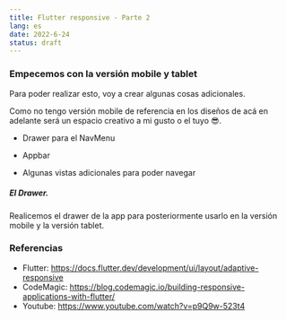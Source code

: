 ```yaml
---
title: Flutter responsive - Parte 2
lang: es
date: 2022-6-24
status: draft
---
```


### Empecemos con la versión mobile y tablet

Para poder realizar esto, voy a crear algunas cosas adicionales.

Como no tengo versión mobile de referencia en los diseños de acá en adelante será un espacio creativo a mi gusto o el tuyo 😎.

- Drawer para el NavMenu

- Appbar

- Algunas vistas adicionales para poder navegar

##### El Drawer.

Realicemos el drawer de la app para posteriormente usarlo en la versión mobile y la versión tablet.

### Referencias

- Flutter: https://docs.flutter.dev/development/ui/layout/adaptive-responsive
- CodeMagic: https://blog.codemagic.io/building-responsive-applications-with-flutter/
- Youtube: https://www.youtube.com/watch?v=p9Q9w-523t4

[//]: #Ref
[figma-ref]: https://www.figma.com/community/file/1120470173523939363
[github]: /static/images/flutter-web/ui_dashboard.png
[columnvsrow]: https://medium.com/jlouage/flutter-row-column-cheat-sheet-78c38d242041
[expandedvsflexible]: https://itnext.io/flutter-responsive-apps-flexible-vs-expanded-ff8cc92b468f
[aspectratio]: https://api.flutter.dev/flutter/widgets/AspectRatio-class.html
